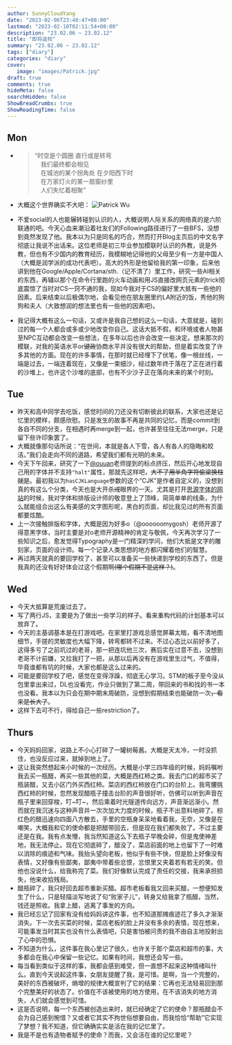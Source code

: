 ```yaml
---
author: SunnyCloudYang
date: "2023-02-06T23:40:47+08:00"
lastmod: "2023-02-10T02:11:54+08:00"
description: "23.02.06 ~ 23.02.12"
title: "即将返校"
summary: "23.02.06 ~ 23.02.12"
tags: ["diary"]
categories: "diary"
cover: 
   image: "images/Patrick.jpg"
draft: true
comments: true
hideMeta: false
searchHidden: false
ShowBreadCrumbs: true
ShowReadingTime: false
---
```


## Mon

- >“时空是个圆圈 直行或是转弯  
  &emsp;我们最终都会相见  
  &emsp;在城池的某个拐角处 在夕阳西下时  
  &emsp;在万家灯火的某一扇窗纱里  
  &emsp;人们失忆着相聚”

- 大概这个世界确实不大吧： ![Patrick Wu](/images/Patrick.jpg#center)
- 不爱social的人也能辗转碰到认识的人，大概说明人际关系的网络真的是六阶联通的吧。今天心血来潮沿着社友们的Following路径进行了一些BFS，没想到竟然发现了他。我本以为只是同名的巧合，然而打开Blog主页后的中文名字彻底让我说不出话来。这位老师是初三毕业参加模联时认识的外教，说是外教，但也有不少国内的教育经历，我模糊地记得他的父母至少有一方是中国人（大概是润学派的成功代表吧<span class="punc-compress">）</span>。高大的外形是他留给我的第一印象，后来他讲到他在Google/Apple/Cortana/sth.（记不清了）里工作，研究一些AI相关的东西，再辅以那个在命令行里跑的火车动画和用JS直接改网页元素的trick彻底震惊了当时对CS一窍不通的我，现如今我对于CS的偏好里大抵有一些他的因素。后来结束以后极偶尔地，会看见他在朋友圈里约LA附近的饭，秀他的狗狗和夫人（大致想润的想法里也有一些他的因素吧)。
- 我记得大概有这么一句话，又或许是我自己想的这么一句话，大意就是，碰到过的每一个人都会或多或少地改变你自己。这话大抵不假，和环境或者人物甚至NPC互动都会改变一些想法，在多年以后也许会改变一些决定。想来那次的模联，对我的英语水平or<del>键政</del>协商水平并没有很大的帮助，但是着实改变了许多其他的方面。现在的许多事情，在那时就已经埋下了伏笔，像一根丝线，一端是过去，一端连着现在，又像是一束细沙，经过数年终于落在了正在进行着的沙堆上，也许这个沙堆的底部，也有不少沙子正在落向未来的某个时刻。

## Tue

- 昨天和高中同学去吃饭，感觉时间的刀还没有切断彼此的联系，大家也还是记忆里的模样，颇感欣慰。只是发生的故事不再是共同的记忆，而是commit到各自不同的分支，在相遇时再merge到一起，也许甚至往往无法merge，只是留下些许印象罢了。
- 大概就像那句话所说：“在世间，本就是各人下雪，各人有各人的隐晦和皎洁。”我们会走向不同的道路，希望我们都有光明的未来。
- 今天下午回来，研究了一下[@ouuan](https://ouuan.moe/)老师提到的标点挤压，然后开心地发现自己用的字体并不支持`"halt"`属性，那就先这样吧，<del>大不了用半角字符偷梁换柱就是</del>。最初我以为`hasCJKLanguage`参数的这个“CJK”是作者自定义的，没想到真的有这么个分类，今天也是大开<del>杀戒</del>眼界的一天。尤其是打开[思源字体的网站](https://source.typekit.com/source-han-serif/cn/)的时候，我对字体和排版设计师的敬意登上了顶峰，简简单单的线条，为什么就能组合出这么有美感的文字图形呢，黑白的页面，却比我见过的所有页面都要炫酷。
- 上一次接触排版和字体，大概是因为好多o（@oooooomygosh）老师开源了得意黑字体，当时主要是对o老师开源精神的肯定与敬佩，今天再次学习了一些知识之后，愈发觉得Typography是一门精深的学问，他们大抵是文字的雕刻家，页面的设计师。每一个记录人类思想的地方都闪耀着他们的智慧。
- 再过两天就真的要回学校了，甚至可以准备买一些快递到学校的东西了。但是我真的还没有好好体会过这个假期啊<del>(哪个假期不是这样？)</del>。

## Wed

- 今天大抵算是荒废过去了。
- 写了两行JS，主要是为了做出一些学习的样子。看来重构代码的计划基本可以放弃了。
- 今天的主基调基本是在打游戏吧。在家里打游戏总感觉屏幕太暗，看不清地图细节，手搓的灵敏度也大幅下降，转弯都转不过来。不过心态比以前好多了，这得多亏了之前坑过的老哥，那一把连坑他三次，赛后实在过意不去，没想到老哥不计前嫌，又拉我打了一把，从那以后再没有在游戏里生过气，不值得，毕竟谁都有坑的时候，大家也都是这么过来的。
- 可能是要回学校了吧，感觉在变得浮躁，彻底无心学习。STM的板子至今没从包里拿出来过，DL也没看完，作业只做到了第二周，带回来的书和找的书一本也没看。我本以为只会在期中期末周破防，没想到假期结束也能破防一次<del>，看来是长大了</del>。
- 这样下去可不行，得给自己一些restriction了。

## Thurs

- 今天妈妈回家，说路上不小心打碎了一罐树莓酱。大概是天太冷，一时没抓住，也没反应过来，就掉到地上了。
- 这让我突然想起来小时候的一次经历。大概是小学三四年级的时候，妈妈嘱咐我去买一瓶醋，再买一些其他的菜，大概是西红柿之类。我去门口的超市买了瓶装醋，又去小区门外买西红柿。菜店的西红柿放在门口的台阶上。我弯腰挑西红柿的时候，忽然发现醋瓶子撞击台阶的声音很好听，仿佛可以听到声音在瓶子里来回穿梭，叮~叮~，然后乘着时光隧道传向远方，声音渐远渐小。然而就在我沉迷与这种声音并一次次加大力度的时候，瓶子不出意料地碎了。棕红色的醋迅速向四面八方散去，手里的空瓶身呆呆地看着我，无奈，又像是在嘲笑，大概我和它的使命都是把醋带回去，但是现在我们都失败了。不过主要还是在我。我有点发懵，我当然知道这么下去瓶子早晚会碎，但是鬼使神差地，我无法停止。现在它彻底碎了，醋没了，菜店前面的地上也留下了一时难以消除的痕迹和气味。我抬头望向老板，他似乎有些不快，但是脸上好像没有表情，又好像有些鄙夷，鄙夷中带着些忿恨，忿恨里又夹着若有若无的笑。但他也没说什么，给我称完了菜。我们好像默认完成了责任的交接，我来承担损失，他来收拾残局。
- 醋瓶碎了，我只好回去超市重新买醋。超市老板看我又回来买醋，一想便知发生了什么，只是轻描淡写地说了句“败家子儿”，转身又给我拿了瓶醋，当然，钱还是照收。我拿上醋，逃离了事发的方向。
- 我已经忘记了回家有没有给妈妈讲这件事，也不知道那摊痕迹花了多久才渐渐消失。下一次去买菜的时候，菜店老板的脸上并没有多余的表情，现在想来，可能事发当时其实也没有什么表情吧，只是害怕被问责的我不由自主地投射出了心中的恐惧。
- 不知道为什么，这件事在我心里记了很久，也许关于那个菜店和超市的事，大多都会在我心中保留一些记忆。如果有时间，我想还会写一些。
- 每当看到类似于这样的事，我都会感到难受，但一直想不起来这种情绪叫什么。直到今天说起这件事，女朋友提醒了我，是可惜。是啊，当一个完整的，美好的东西被破坏，熵增的规律大概宣判了它的结果：它再也无法轻易回到那个完整美好的状态了。价值在不该被使用的地方使用，在不该消失的地方消失，人们就会感觉到可惜。
- 这是否说明，每一个东西被创造出来时，就已经确定了它的使命？那瓶醋会不会为自己感到惋惜？又或者它其实不拘世俗想要自由，而我恰恰“帮助”它实现了梦想？我不知道，但它确确实实是活在我的记忆里了。
- 我是不是也有造物者赋予的使命？而我，又会活在谁的记忆里呢？
